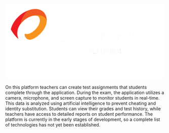 <div algin="center">
  <img src="/TestingPlatform/Resources/Images/logo.png" />
</div>

<p></p>

<div algin="center">
  <p>
    On this platform teachers can create test
    assignments that students complete through the application.
    During the exam, the application utilizes a camera, microphone,
    and screen capture to monitor students in real-time. This data
    is analyzed using artificial intelligence to prevent cheating and
    identity substitution. Students can view their grades and test
    history, while teachers have access to detailed reports on
    student performance. The platform is currently in the early
    stages of development, so a complete list of technologies has
    not yet been established.
  </p>
</div>
